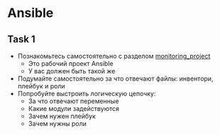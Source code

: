 # Ansible

## Task 1

- Познакомьтесь самостоятельно с разделом [monitoring_project](https://github.com/lamjob1993/ansible-monitoring/tree/main/ansible/monitoring_project)
  - Это рабочий проект Ansible
  - У вас должен быть такой же
- Подумайте самостоятельно за что отвечают файлы: инвентори, плейбук и роли
- Попробуйте выстроить логическую цепочку:
  - За что отвечают переменные
  - Какие модули задействуются
  - Зачем нужен плейбук
  - Зачем нужны роли
